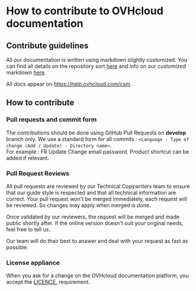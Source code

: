 # How to contribute to OVHcloud documentation

## Contribute guidelines

All our documentation is written using markdown slightly customized. You can find all details on the repository sort [here](docs-guideline.md) and info on our customized markdown [here](markdown-custom.md).

All docs appear on <https://help.ovhcloud.com/csm>.

## How to contribute

### Pull requests and commit form

The contributions should be done using GitHub Pull Requests on **develop** branch only. We use a standard form for all commits : `<Language - Type of change (Add / Update) - Directory name>`.  
For example : FR Update Change email password. Product shortcut can be added if relevant.

### Pull Request Reviews

All pull requests are reviewed by our Technical Copywriters team to ensure that our guide style is respected and that all technical information are correct. Your pull request won't be merged immediately, each request will be reviewed. So changes may apply when merged is done.

Once validated by our reviewers, the request will be merged and made public shortly after. If the online version doesn't suit your original needs, feel free to tell us.

Our team will do their best to answer and deal with your request as fast as possible.

### License appliance

When you ask for a change on the OVHcloud documentation platform, you accept the [LICENCE.](LICENCE) requirement.
